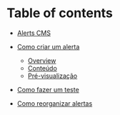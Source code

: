 Table of contents
=================

* [Alerts CMS](README.md)
* [Como criar um alerta](como-crear-una-alerta/README.md) 
  * [Overview](como-crear-una-alerta/overview.md)
  * [Conteúdo](como-crear-una-alerta/contenido.md)
  * [Pré\-visualização](como-crear-una-alerta/vista-previa.md)

* [Como fazer um teste](como-hacer-un-test.md)
* [Como reorganizar alertas](como-reordenar-alertas.md)

